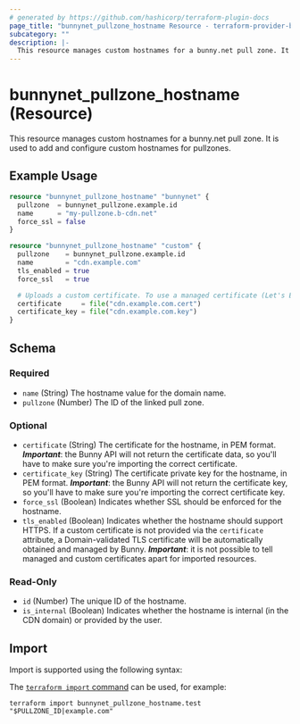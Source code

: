 ```yaml
---
# generated by https://github.com/hashicorp/terraform-plugin-docs
page_title: "bunnynet_pullzone_hostname Resource - terraform-provider-bunnynet"
subcategory: ""
description: |-
  This resource manages custom hostnames for a bunny.net pull zone. It is used to add and configure custom hostnames for pullzones.
---
```


# bunnynet_pullzone_hostname (Resource)

This resource manages custom hostnames for a bunny.net pull zone. It is used to add and configure custom hostnames for pullzones.

## Example Usage

```terraform
resource "bunnynet_pullzone_hostname" "bunnynet" {
  pullzone  = bunnynet_pullzone.example.id
  name      = "my-pullzone.b-cdn.net"
  force_ssl = false
}

resource "bunnynet_pullzone_hostname" "custom" {
  pullzone    = bunnynet_pullzone.example.id
  name        = "cdn.example.com"
  tls_enabled = true
  force_ssl   = true

  # Uploads a custom certificate. To use a managed certificate (Let's Encrypt), omit both attributes.
  certificate     = file("cdn.example.com.cert")
  certificate_key = file("cdn.example.com.key")
}
```

<!-- schema generated by tfplugindocs -->
## Schema

### Required

- `name` (String) The hostname value for the domain name.
- `pullzone` (Number) The ID of the linked pull zone.

### Optional

- `certificate` (String) The certificate for the hostname, in PEM format. ***Important***: the Bunny API will not return the certificate data, so you'll have to make sure you're importing the correct certificate.
- `certificate_key` (String) The certificate private key for the hostname, in PEM format. ***Important***: the Bunny API will not return the certificate key, so you'll have to make sure you're importing the correct certificate key.
- `force_ssl` (Boolean) Indicates whether SSL should be enforced for the hostname.
- `tls_enabled` (Boolean) Indicates whether the hostname should support HTTPS. If a custom certificate is not provided via the <code>certificate</code> attribute, a Domain-validated TLS certificate will be automatically obtained and managed by Bunny. ***Important***: it is not possible to tell managed and custom certificates apart for imported resources.

### Read-Only

- `id` (Number) The unique ID of the hostname.
- `is_internal` (Boolean) Indicates whether the hostname is internal (in the CDN domain) or provided by the user.

## Import

Import is supported using the following syntax:

The [`terraform import` command](https://developer.hashicorp.com/terraform/cli/commands/import) can be used, for example:

```shell
terraform import bunnynet_pullzone_hostname.test "$PULLZONE_ID|example.com"
```

